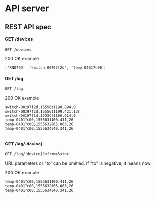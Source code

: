 # API server

## REST API spec

#### GET /devices

```
GET /devices
```

200 OK example
```
['RN079D', 'switch-00297f2d', 'temp-04017c00']
```

#### GET /log

```
GET /log
```

200 OK example
```
switch-00297f2d,1555631198.894,0
switch-00297f2d,1555631199.421,132
switch-00297f2d,1555631199.614,0
temp-04017c00,1555631400.411,26
temp-04017c00,1555632665.063,26
temp-04017c00,1555634140.341,26
              :
```

#### GET /log/{device}

```
GET /log/{device}?<from>&<to>
```

URL parameters or "to" can be omitted. If "to" is negative, it means now.

200 OK example
```
temp-04017c00,1555631400.411,26
temp-04017c00,1555632665.063,26
temp-04017c00,1555634140.341,26
          :
```
